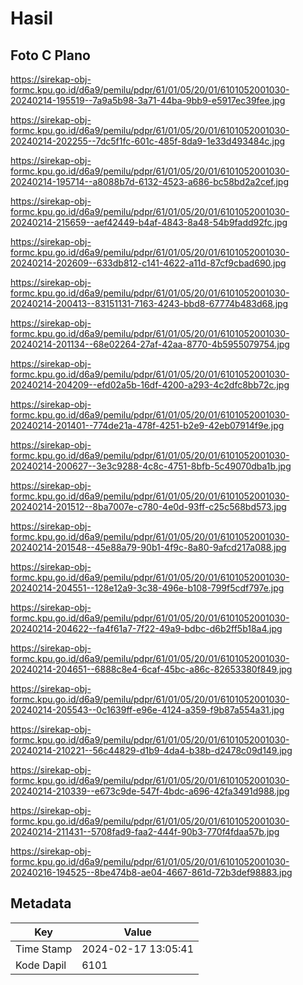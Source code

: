 # Hasil

## Foto C Plano

https://sirekap-obj-formc.kpu.go.id/d6a9/pemilu/pdpr/61/01/05/20/01/6101052001030-20240214-195519--7a9a5b98-3a71-44ba-9bb9-e5917ec39fee.jpg

https://sirekap-obj-formc.kpu.go.id/d6a9/pemilu/pdpr/61/01/05/20/01/6101052001030-20240214-202255--7dc5f1fc-601c-485f-8da9-1e33d493484c.jpg

https://sirekap-obj-formc.kpu.go.id/d6a9/pemilu/pdpr/61/01/05/20/01/6101052001030-20240214-195714--a8088b7d-6132-4523-a686-bc58bd2a2cef.jpg

https://sirekap-obj-formc.kpu.go.id/d6a9/pemilu/pdpr/61/01/05/20/01/6101052001030-20240214-215659--aef42449-b4af-4843-8a48-54b9fadd92fc.jpg

https://sirekap-obj-formc.kpu.go.id/d6a9/pemilu/pdpr/61/01/05/20/01/6101052001030-20240214-202609--633db812-c141-4622-a11d-87cf9cbad690.jpg

https://sirekap-obj-formc.kpu.go.id/d6a9/pemilu/pdpr/61/01/05/20/01/6101052001030-20240214-200413--83151131-7163-4243-bbd8-67774b483d68.jpg

https://sirekap-obj-formc.kpu.go.id/d6a9/pemilu/pdpr/61/01/05/20/01/6101052001030-20240214-201134--68e02264-27af-42aa-8770-4b5955079754.jpg

https://sirekap-obj-formc.kpu.go.id/d6a9/pemilu/pdpr/61/01/05/20/01/6101052001030-20240214-204209--efd02a5b-16df-4200-a293-4c2dfc8bb72c.jpg

https://sirekap-obj-formc.kpu.go.id/d6a9/pemilu/pdpr/61/01/05/20/01/6101052001030-20240214-201401--774de21a-478f-4251-b2e9-42eb07914f9e.jpg

https://sirekap-obj-formc.kpu.go.id/d6a9/pemilu/pdpr/61/01/05/20/01/6101052001030-20240214-200627--3e3c9288-4c8c-4751-8bfb-5c49070dba1b.jpg

https://sirekap-obj-formc.kpu.go.id/d6a9/pemilu/pdpr/61/01/05/20/01/6101052001030-20240214-201512--8ba7007e-c780-4e0d-93ff-c25c568bd573.jpg

https://sirekap-obj-formc.kpu.go.id/d6a9/pemilu/pdpr/61/01/05/20/01/6101052001030-20240214-201548--45e88a79-90b1-4f9c-8a80-9afcd217a088.jpg

https://sirekap-obj-formc.kpu.go.id/d6a9/pemilu/pdpr/61/01/05/20/01/6101052001030-20240214-204551--128e12a9-3c38-496e-b108-799f5cdf797e.jpg

https://sirekap-obj-formc.kpu.go.id/d6a9/pemilu/pdpr/61/01/05/20/01/6101052001030-20240214-204622--fa4f61a7-7f22-49a9-bdbc-d6b2ff5b18a4.jpg

https://sirekap-obj-formc.kpu.go.id/d6a9/pemilu/pdpr/61/01/05/20/01/6101052001030-20240214-204651--6888c8e4-6caf-45bc-a86c-82653380f849.jpg

https://sirekap-obj-formc.kpu.go.id/d6a9/pemilu/pdpr/61/01/05/20/01/6101052001030-20240214-205543--0c1639ff-e96e-4124-a359-f9b87a554a31.jpg

https://sirekap-obj-formc.kpu.go.id/d6a9/pemilu/pdpr/61/01/05/20/01/6101052001030-20240214-210221--56c44829-d1b9-4da4-b38b-d2478c09d149.jpg

https://sirekap-obj-formc.kpu.go.id/d6a9/pemilu/pdpr/61/01/05/20/01/6101052001030-20240214-210339--e673c9de-547f-4bdc-a696-42fa3491d988.jpg

https://sirekap-obj-formc.kpu.go.id/d6a9/pemilu/pdpr/61/01/05/20/01/6101052001030-20240214-211431--5708fad9-faa2-444f-90b3-770f4fdaa57b.jpg

https://sirekap-obj-formc.kpu.go.id/d6a9/pemilu/pdpr/61/01/05/20/01/6101052001030-20240216-194525--8be474b8-ae04-4667-861d-72b3def98883.jpg


## Metadata

| Key        | Value               |
| ---------- | ------------------- |
| Time Stamp | 2024-02-17 13:05:41 |
| Kode Dapil | 6101                |



